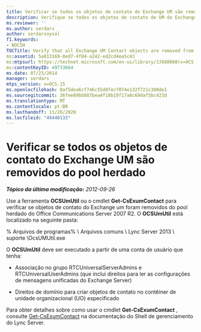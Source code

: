 ```yaml
---
title: Verificar se todos os objetos de contato do Exchange UM são removidos do pool herdado
description: Verifique se todos os objetos de contato de UM do Exchange foram removidos do pool herdado.
ms.reviewer: ''
ms.author: serdars
author: serdarsoysal
f1.keywords:
- NOCSH
TOCTitle: Verify that all Exchange UM Contact objects are removed from the legacy pool
ms:assetid: 5a813169-0ed7-4f84-a242-ed2cd4ea5c43
ms:mtpsurl: https://technet.microsoft.com/en-us/library/JJ688068(v=OCS.15)
ms:contentKeyID: 49733664
ms.date: 07/23/2014
manager: serdars
mtps_version: v=OCS.15
ms.openlocfilehash: 8af5dea6cf746c55d8fecf074e132f721c380de1
ms.sourcegitcommit: 36fee89bb887bea4f18b19f17a8c69daf5bc423d
ms.translationtype: MT
ms.contentlocale: pt-BR
ms.lasthandoff: 11/26/2020
ms.locfileid: "49440133"
---
```

# <a name="verify-that-all-exchange-um-contact-objects-are-removed-from-the-legacy-pool"></a>Verificar se todos os objetos de contato do Exchange UM são removidos do pool herdado

<div data-xmlns="http://www.w3.org/1999/xhtml">

<div class="topic" data-xmlns="http://www.w3.org/1999/xhtml" data-msxsl="urn:schemas-microsoft-com:xslt" data-cs="https://msdn.microsoft.com/">

<div data-asp="https://msdn2.microsoft.com/asp">



</div>

<div id="mainSection">

<div id="mainBody">

<span> </span>

_**Tópico da última modificação:** 2012-09-26_

Use a ferramenta **OCSUmUtil** ou o cmdlet **Get-CsExumContact** para verificar se objetos de contato do Exchange um foram removidos do pool herdado do Office Communications Server 2007 R2. O **OCSUmUtil** está localizado na seguinte pasta:

% Arquivos de programas% \\ Arquivos comuns \\ Lync Server 2013 \\ suporte \\OcsUMUtil.exe

O **OCSUmUtil** deve ser executado a partir de uma conta de usuário que tenha:

  - Associação no grupo RTCUniversalServerAdmins e RTCUniversalUserAdmins (que inclui direitos para ler as configurações de mensagens unificadas do Exchange Server)

  - Direitos de domínio para criar objetos de contato no contêiner de unidade organizacional (UO) especificado

Para obter detalhes sobre como usar o cmdlet **Get-CsExumContact** , consulte [Get-CsExumContact](https://docs.microsoft.com/powershell/module/skype/Get-CsExUmContact) na documentação do Shell de gerenciamento do Lync Server.

</div>

<span> </span>

</div>

</div>

</div>

